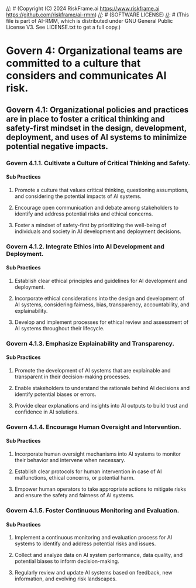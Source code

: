 [//]: # (COPYRIGHT)
[//]: # (RiskFrame.ai - AI Risk Management and Resilience Framework)
[//]: # (Copyright (C) 2024 RiskFrame.ai https://www.riskframe.ai https://github.com/riskframe/ai-rmm)
[//]: # (SOFTWARE LICENSE)
[//]: # (This file is part of AI-RMM, which is distributed under GNU General Public License V3. See LICENSE.txt to get a full copy.)
    
# Govern 4: Organizational teams are committed to a culture that considers and communicates AI risk.

## Govern 4.1: Organizational policies and practices are in place to foster a critical thinking and safety-first mindset in the design, development, deployment, and uses of AI systems to minimize potential negative impacts.

### Govern 4.1.1. Cultivate a Culture of Critical Thinking and Safety.

#### Sub Practices

1. Promote a culture that values critical thinking, questioning assumptions, and considering the potential impacts of AI systems.

2. Encourage open communication and debate among stakeholders to identify and address potential risks and ethical concerns.

3. Foster a mindset of safety-first by prioritizing the well-being of individuals and society in AI development and deployment decisions.

### Govern 4.1.2. Integrate Ethics into AI Development and Deployment.

#### Sub Practices

1. Establish clear ethical principles and guidelines for AI development and deployment.

2. Incorporate ethical considerations into the design and development of AI systems, considering fairness, bias, transparency, accountability, and explainability.

3. Develop and implement processes for ethical review and assessment of AI systems throughout their lifecycle.

### Govern 4.1.3. Emphasize Explainability and Transparency.

#### Sub Practices

1. Promote the development of AI systems that are explainable and transparent in their decision-making processes.

2. Enable stakeholders to understand the rationale behind AI decisions and identify potential biases or errors.

3. Provide clear explanations and insights into AI outputs to build trust and confidence in AI solutions.

### Govern 4.1.4. Encourage Human Oversight and Intervention.

#### Sub Practices

1. Incorporate human oversight mechanisms into AI systems to monitor their behavior and intervene when necessary.

2. Establish clear protocols for human intervention in case of AI malfunctions, ethical concerns, or potential harm.

3. Empower human operators to take appropriate actions to mitigate risks and ensure the safety and fairness of AI systems.

### Govern 4.1.5. Foster Continuous Monitoring and Evaluation.

#### Sub Practices

1. Implement a continuous monitoring and evaluation process for AI systems to identify and address potential risks and issues.

2. Collect and analyze data on AI system performance, data quality, and potential biases to inform decision-making.

3. Regularly review and update AI systems based on feedback, new information, and evolving risk landscapes.

